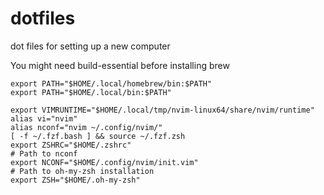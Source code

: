 # dotfiles
dot files for setting up a new computer

You might need build-essential before installing brew
```
export PATH="$HOME/.local/homebrew/bin:$PATH"
export PATH="$HOME/.local/bin:$PATH"

export VIMRUNTIME="$HOME/.local/tmp/nvim-linux64/share/nvim/runtime"
alias vi="nvim"
alias nconf="nvim ~/.config/nvim/"
[ -f ~/.fzf.bash ] && source ~/.fzf.zsh
export ZSHRC="$HOME/.zshrc"
# Path to nconf
export NCONF="$HOME/.config/nvim/init.vim"
# Path to oh-my-zsh installation
export ZSH="$HOME/.oh-my-zsh"
```
